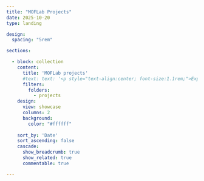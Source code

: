 ```yaml
---
title: "MOFLab Projects"
date: 2025-10-20
type: landing

design:
  spacing: "5rem"

sections:

  - block: collection
    content:
      title: 'MOFLab projects'
      #text: text: '<p style="text-align:center; font-size:1.1rem;">Exploring optical fiber design, ultrafast photonics, and nonlinear fiber dynamics.</p>'
      filters:
        folders:
          - projects
    design:
      view: showcase
      columns: 2
      background: 
        color: "#ffffff"
  
    sort_by: 'Date'
    sort_ascending: false
    cascade:
      show_breadcrumb: true
      show_related: true
      commentable: true

---
```

